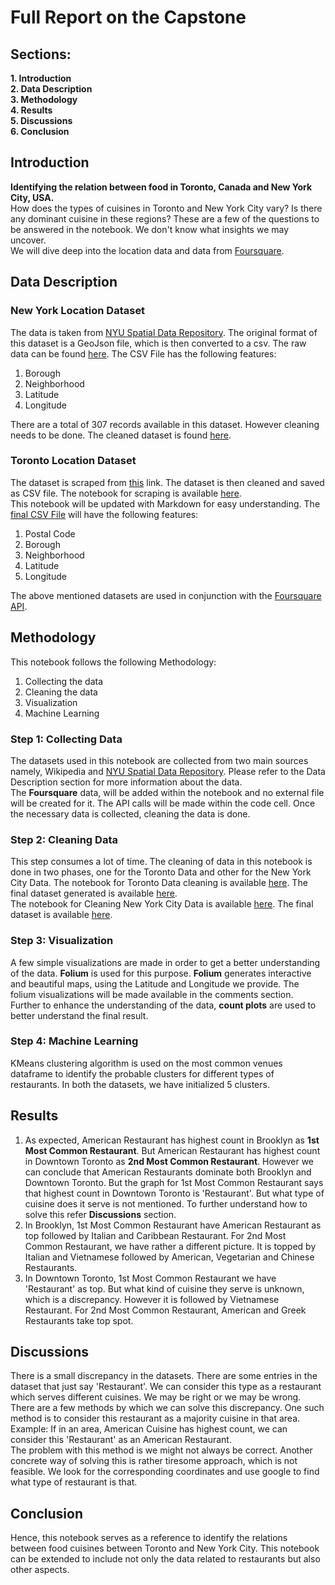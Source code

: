 # Full Report on the Capstone

## Sections:
**1. Introduction**  
**2. Data Description**  
**3. Methodology**  
**4. Results**  
**5. Discussions**  
**6. Conclusion**


## Introduction
**Identifying the relation between food in Toronto, Canada and New York City, USA.**  
How does the types of cuisines in Toronto and New York City vary?
Is there any dominant cuisine in these regions?
These are a few of the questions to be answered in the notebook. We don't know what insights we may uncover.  
We will dive deep into the location data and data from [Foursquare](https://foursquare.com).

## Data Description
### New York Location Dataset
The data is taken from [NYU Spatial Data Repository](https://geo.nyu.edu/catalog/nyu_2451_34572). The original format of this dataset is a GeoJson file, which is then converted to a csv. The raw data can be found [here](https://github.com/KrishnaChaitanya1/Coursera_Capstone/blob/master/Final%20Capstone%20Project/Data%20Files/nyc_geojson.json).
The CSV File has the following features:
1. Borough
2. Neighborhood
3. Latitude
4. Longitude

There are a total of 307 records available in this dataset.
However cleaning needs to be done. The cleaned dataset is found [here](https://github.com/KrishnaChaitanya1/Coursera_Capstone/blob/master/Final%20Capstone%20Project/Data%20Files/New%20York%20City%20Boroughs.csv).  

### Toronto Location Dataset
The dataset is scraped from [this](https://en.wikipedia.org/wiki/List_of_postal_codes_of_Canada:_M) link.
The dataset is then cleaned and saved as CSV file. The notebook for scraping is available [here](https://github.com/KrishnaChaitanya1/Coursera_Capstone/blob/master/Final%20Capstone%20Project/Scraping%20for%20Toronto%20Postal%20Codes.ipynb).  
This notebook will be updated with Markdown for easy understanding.
The [final CSV File](https://github.com/KrishnaChaitanya1/Coursera_Capstone/blob/master/Final%20Capstone%20Project/Data%20Files/Toronto%20Postal%20Codes.csv) will have the following features:
1. Postal Code
2. Borough
3. Neighborhood
4. Latitude
5. Longitude

The above mentioned datasets are used in conjunction with the [Foursquare API](https://foursquare.com/).

## Methodology
This notebook follows the following Methodology:
1. Collecting the data
2. Cleaning the data
3. Visualization
4. Machine Learning

### Step 1: Collecting Data
The datasets used in this notebook are collected from two main sources namely, Wikipedia and [NYU Spatial Data Repository](https://geo.nyu.edu/catalog/nyu_2451_34572).
Please refer to the Data Description section for more information about the data.  
The **Foursquare** data, will be added within the notebook and no external file will be created for it.
The API calls will be made within the code cell. Once the necessary data is collected, cleaning the data is done.  

### Step 2: Cleaning Data
This step consumes a lot of time. The cleaning of data in this notebook is done in two phases, one for the Toronto Data and
other for the New York City Data. The notebook for Toronto Data cleaning is available [here](https://github.com/KrishnaChaitanya1/Coursera_Capstone/blob/master/Final%20Capstone%20Project/Scraping%20for%20Toronto%20Postal%20Codes.ipynb). The final dataset generated is available [here](https://github.com/KrishnaChaitanya1/Coursera_Capstone/blob/master/Final%20Capstone%20Project/Data%20Files/Toronto%20Postal%20Codes.csv).  
The notebook for Cleaning New York City Data is available [here](https://github.com/KrishnaChaitanya1/Coursera_Capstone/blob/master/Final%20Capstone%20Project/Notebooks/Cleaning%20for%20New%20York%20Boroughs.ipynb). The final dataset is available [here](https://github.com/KrishnaChaitanya1/Coursera_Capstone/blob/master/Final%20Capstone%20Project/Data%20Files/New%20York%20City%20Boroughs.csv).

### Step 3: Visualization
A few simple visualizations are made in order to get a better understanding of the data. **Folium** is used for this purpose.
**Folium** generates interactive and beautiful maps, using the Latitude and Longitude we provide. The folium visualizations will be made available in the comments section.  
Further to enhance the understanding of the data, **count plots** are used to better understand the final result.

### Step 4: Machine Learning
KMeans clustering algorithm is used on the most common venues dataframe to identify the probable clusters for different types of restaurants. In both the datasets, we have initialized 5 clusters.

## Results
1. As expected, American Restaurant has highest count in Brooklyn as **1st Most Common Restaurant**. But American Restaurant has highest count in Downtown Toronto as **2nd Most Common Restaurant**. However we can conclude that American Restaurants dominate both Brooklyn and Downtown Toronto. But the graph for 1st Most Common Restaurant says that highest count in Downtown Toronto is 'Restaurant'. But what type of cuisine does it serve is not mentioned. To further understand how to solve this refer **Discussions** section.
2. In Brooklyn, 1st Most Common Restaurant have American Restaurant as top followed by Italian and Caribbean Restaurant. For 2nd Most Common Restaurant, we have rather a different picture. It is topped by Italian and Vietnamese followed by American, Vegetarian and Chinese Restaurants.
3. In Downtown Toronto, 1st Most Common Restaurant we have 'Restaurant' as top. But what kind of cuisine they serve is unknown, which is a discrepancy. However it is followed by Vietnamese Restaurant. For 2nd Most Common Restaurant, American and Greek Restaurants take top spot.

## Discussions
There is a small discrepancy in the datasets. There are some entries in the dataset that just say 'Restaurant'. We can consider this type as a restaurant which serves different cuisines. We may be right or we may be wrong. There are a few methods by which we can solve this discrepancy. One such method is to consider this restaurant as a majority cuisine in that area. Example: If in an area, American Cuisine has highest count, we can consider this 'Restaurant' as an American Restaurant.  
The problem with this method is we might not always be correct. Another concrete way of solving this is rather tiresome approach, which is not feasible. We look for the corresponding coordinates and use google to find what type of restaurant is that.

## Conclusion
Hence, this notebook serves as a reference to identify the relations between food cuisines between Toronto and New York City.
This notebook can be extended to include not only the data related to restaurants but also other aspects.
